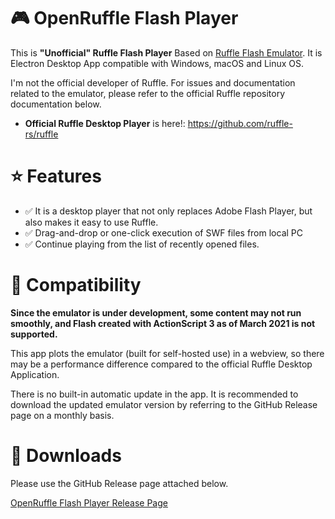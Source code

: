 # 🎮 OpenRuffle Flash Player
This is **"Unofficial" Ruffle Flash Player** Based on [Ruffle Flash Emulator](https://ruffle.rs). It is Electron Desktop App compatible with Windows, macOS and Linux OS.

I'm not the official developer of Ruffle. For issues and documentation related to the emulator, please refer to the official Ruffle repository documentation below.
 - **Official Ruffle Desktop Player** is here!: https://github.com/ruffle-rs/ruffle

# ⭐ Features
 - ✅ It is a desktop player that not only replaces Adobe Flash Player, but also makes it easy to use Ruffle.
 - ✅ Drag-and-drop or one-click execution of SWF files from local PC
 - ✅ Continue playing from the list of recently opened files.

# 📢 Compatibility
**Since the emulator is under development, some content may not run smoothly, and Flash created with ActionScript 3 as of March 2021 is not supported.**

This app plots the emulator (built for self-hosted use) in a webview, so there may be a performance difference compared to the official Ruffle Desktop Application.

There is no built-in automatic update in the app. It is recommended to download the updated emulator version by referring to the GitHub Release page on a monthly basis.

# 💾 Downloads
Please use the GitHub Release page attached below.

[OpenRuffle Flash Player Release Page](https://github.com/leejooy96/open-ruffle-player/releases)
